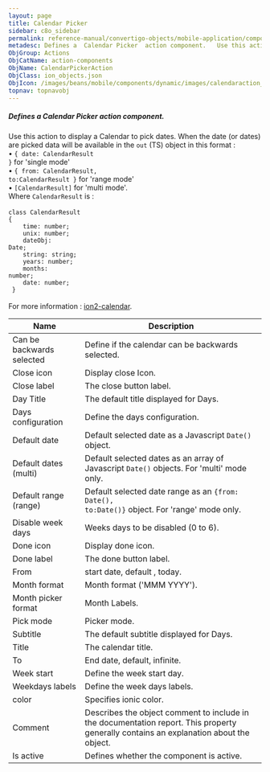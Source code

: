 ```yaml
---
layout: page
title: Calendar Picker
sidebar: c8o_sidebar
permalink: reference-manual/convertigo-objects/mobile-application/components/action-components/calendar-picker/
metadesc: Defines a  Calendar Picker  action component.   Use this action to display a Calendar to pick dates. When the date (or dates) are picked data will be 
ObjGroup: Actions
ObjCatName: action-components
ObjName: CalendarPickerAction
ObjClass: ion_objects.json
ObjIcon: /images/beans/mobile/components/dynamic/images/calendaraction_color_32x32.png
topnav: topnavobj
---
```

##### Defines a <i>Calendar Picker</i> action component. <br/>

 Use this action to display a Calendar to pick dates. When the date (or dates) are picked data will be available in the <code>out</code> (TS) object in this format :<br/>
 • <code>{ date: CalendarResult }</code> for 'single mode'<br/>
 • <code>{ from: CalendarResult, to:CalendarResult  }</code> for 'range mode'<br/>
 • <code>[CalendarResult]</code> for 'multi mode'.<br/>
Where <code>CalendarResult</code> is :<br/>
<br/>
<code>class CalendarResult {<br/>
&nbsp;&nbsp;&nbsp;time: number;<br/>
&nbsp;&nbsp;&nbsp;unix: number;<br/>
&nbsp;&nbsp;&nbsp;dateObj: Date;<br/>
&nbsp;&nbsp;&nbsp;string: string;<br/>
&nbsp;&nbsp;&nbsp;years: number;<br/>
&nbsp;&nbsp;&nbsp;months: number;<br/>
&nbsp;&nbsp;&nbsp;date: number;<br/>
}</code><br/>
<br/>
For more information : <a target='_blank' href='https://github.com/hsuanxyz/ion2-calendar'>ion2-calendar</a>.

Name | Description 
--- | ---
Can be backwards selected | Define if the calendar can be backwards selected.
Close icon | Display close Icon.
Close label | The close button label.
Day Title | The default title displayed for Days.
Days configuration | Define the days configuration.
Default date | Default selected date as a Javascript <code>Date()</code> object.
Default dates (multi) | Default selected dates as an array of Javascript <code>Date()</code> objects. For 'multi' mode only.
Default range (range) | Default selected date range as an <code>{from: Date(), to:Date()}</code> object. For 'range' mode only.
Disable week days | Weeks days to be disabled (0 to 6).
Done icon | Display done icon.
Done label | The done button label.
From | start date, default , today.
Month format | Month format ('MMM YYYY').
Month picker format | Month Labels.
Pick mode | Picker mode.
Subtitle | The default  subtitle displayed for Days.
Title | The calendar title.
To | End date, default, infinite.
Week start | Define the week start day.
Weekdays labels | Define the week days labels.
color | Specifies ionic color.
Comment | Describes the object comment to include in the documentation report.  This property generally contains an explanation about the object. 
Is active | Defines whether the component is active. 

